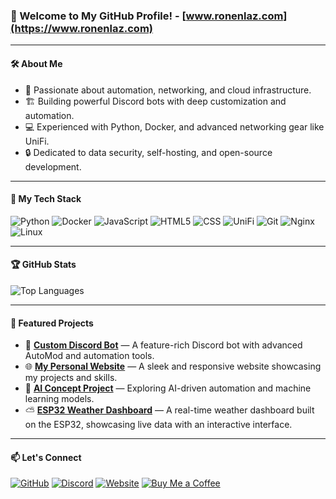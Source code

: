 ### 👋 Welcome to My GitHub Profile! - [www.ronenlaz.com](https://www.ronenlaz.com)

---

#### 🛠 About Me
- 🚀 Passionate about automation, networking, and cloud infrastructure.
- 🏗️ Building powerful Discord bots with deep customization and automation.
- 💻 Experienced with Python, Docker, and advanced networking gear like UniFi.
- 🔒 Dedicated to data security, self-hosting, and open-source development.

---

#### 🚀 My Tech Stack
![Python](https://img.shields.io/badge/Python-3776AB?style=for-the-badge&logo=python&logoColor=white)
![Docker](https://img.shields.io/badge/Docker-2496ED?style=for-the-badge&logo=docker&logoColor=white)
![JavaScript](https://img.shields.io/badge/JavaScript-F7DF1E?style=for-the-badge&logo=javascript&logoColor=black)
![HTML5](https://img.shields.io/badge/HTML5-E34F26?style=for-the-badge&logo=html5&logoColor=white)
![CSS](https://img.shields.io/badge/CSS-663399?style=for-the-badge&logo=css3&logoColor=white)
![UniFi](https://img.shields.io/badge/UniFi-0559C9?style=for-the-badge&logo=ubiquiti&logoColor=white)
![Git](https://img.shields.io/badge/Git-F05032?style=for-the-badge&logo=git&logoColor=white)
![Nginx](https://img.shields.io/badge/Nginx-009639?style=for-the-badge&logo=nginx&logoColor=white)
![Linux](https://img.shields.io/badge/Linux-FCC624?style=for-the-badge&logo=linux&logoColor=black)

---

#### 🏆 GitHub Stats
![Top Languages](https://github-readme-stats.vercel.app/api/top-langs/?username=ronenlazowski&layout=compact&theme=dark&hide_border=true)

---

#### 📌 Featured Projects
- 🤖 **[Custom Discord Bot](https://github.com/ronenlazowski/paul)** — A feature-rich Discord bot with advanced AutoMod and automation tools.
- 🌐 **[My Personal Website](https://github.com/ronenlazowski/website)** — A sleek and responsive website showcasing my projects and skills.
- 🧠 **[AI Concept Project](https://github.com/ronenlazowski/ai-concept)** — Exploring AI-driven automation and machine learning models.
- ⛅ **[ESP32 Weather Dashboard](https://github.com/ronenlazowski/weatherdash)** — A real-time weather dashboard built on the ESP32, showcasing live data with an interactive interface.
---

#### 📫 Let's Connect
[![GitHub](https://img.shields.io/badge/GitHub-181717?style=for-the-badge&logo=github&logoColor=white)](https://github.com/ronenlazowski)
[![Discord](https://img.shields.io/badge/Discord-5865F2?style=for-the-badge&logo=discord&logoColor=white)](https://discord.com/users/1357038796532875406)
[![Website](https://img.shields.io/badge/Website-3366CC?style=for-the-badge&logo=htmx&logoColor=white)](https://www.ronenlaz.com)
[![Buy Me a Coffee](https://img.shields.io/badge/-Buy%20Me%20a%20Coffee-FFDD00?style=for-the-badge&logo=buymeacoffee&logoColor=black)](https://www.buymeacoffee.com/ronenlazowski)

